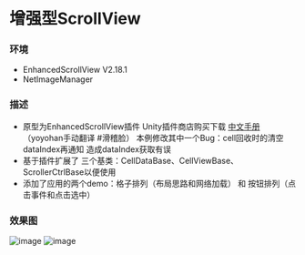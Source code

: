 # 增强型ScrollView
### 环境
- EnhancedScrollView V2.18.1
- NetImageManager
### 描述
- 原型为EnhancedScrollView插件 Unity插件商店购买下载 [中文手册](https://github.com/yoyohan1/Unity_ScrollViewTool/wiki)（yoyohan手动翻译 #滑稽脸）
  本例修改其中一个Bug：cell回收时的清空dataIndex再通知  造成dataIndex获取有误
- 基于插件扩展了 三个基类：CellDataBase、CellViewBase、ScrollerCtrlBase以便使用
- 添加了应用的两个demo：格子排列（布局思路和网络加载） 和 按钮排列（点击事件和点击选中）

### 效果图
![image](https://github.com/yoyohan1/Unity_ScrollViewTool/blob/master/%E5%A2%9E%E5%BC%BA%E5%9E%8Bscrollview.gif)
![image](https://github.com/yoyohan1/Unity_ScrollViewTool/blob/master/%E5%A2%9E%E5%BC%BA%E5%9E%8Bscrollview2.gif)
